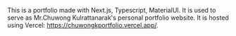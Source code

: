 This is a portfolio made with Next.js, Typescript, MaterialUI.
It is used to serve as Mr.Chuwong Kulrattanarak's personal portfolio website.
It is hosted using Vercel: https://chuwongkportfolio.vercel.app/.
